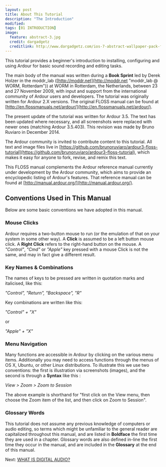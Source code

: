```yaml
---
layout: post
title: About This Tutorial
description: "The Introduction"
modified: 
tags: [01 INTRODUCTION]
image:
  feature: abstract-3.jpg
  credit: dargadgetz
  creditlink: http://www.dargadgetz.com/ios-7-abstract-wallpaper-pack-for-iphone-5-and-ipod-touch-retina/
---
```


This tutorial provides a beginner's introduction to installing,
configuring and using Ardour for basic sound recording and editing
tasks.

The main body of the manual was written during a **Book Sprint**
led by Derek Holzer in the moddr_lab
([http://moddr.net](http://moddr.net "moddr_lab @ WORM, Rotterdam")) at
WORM in Rotterdam, the Netherlands, between 23 and 27 November 2009,
with input and support from the international community of Ardour users
and developers. The tutorial was originally written for Ardour 2.X versions. The original FLOSS manual can be found at [http://en.flossmanuals.net/ardour/](http://en.flossmanuals.net/ardour/).

The present update of the tutorial was written for Ardour 3.5. The text has been updated where necessary, and all screenshots were replaced with newer ones (matching Ardour 3.5.403). This revision was made by Bruno Ruviaro in December 2014.

The Ardour community is invited to contribute content to this tutorial.
All text and image files live in [https://github.com/brunoruviaro/ardour3-floss-tutorial](https://github.com/brunoruviaro/ardour3-floss-tutorial), which makes it easy for anyone to fork, revise, and remix this text.

This FLOSS manual complements the Ardour reference manual currently
under development by the Ardour community, which aims to provide an
encyclopedic listing of Ardour's features. That reference manual can be
found at [http://manual.ardour.org/](http://manual.ardour.org/).


## Conventions Used in This Manual

Below are some basic conventions we have adopted in this manual.

### Mouse Clicks

Ardour requires a two-button mouse to run (or the emulation of that on
your system in some other way). A **Click** is assumed to be a left
button mouse click. A **Right Click** refers to the right-hand button on
the mouse. A *"Control"*, *"Cmd"* or *"Apple"* key pressed with a mouse
Click is not the same, and may in fact give a different result.

### Key Names & Combinations

The names of keys to be pressed are written in quotation marks and
italicised, like this:

*"Control", "Return", "Backspace", "R"*

Key combinations are written like this:

*"Control" + "X"*

or

*"Apple" + "X"*

### Menu Navigation

Many functions are accessible in Ardour by clicking on the various menu
items. Additionally you may need to access functions through the menus
of OS X, Ubuntu, or other Linux distributions. To illustrate this we use
two conventions: the first is illustration via screenshots (images), and
the second is through a **Syntax** like this :

*View > Zoom > Zoom to Session*

The above example is shorthand for "first click on the View menu, then
choose the Zoom item of the list, and then click on Zoom to Session".

### Glossary Words

This tutorial does not assume any previous knowledge of computers or
audio editing, so terms which might be unfamiliar to the general reader
are capitalized throughout this manual, and are listed in **Boldface**
the first time they are used in a chapter. Glossary words are also
defined in-line the first time they occur in the manual, and are
included in the **Glossary** at the end of this manual.

Next: [WHAT IS DIGITAL AUDIO?](../what-is-digital-audio)
